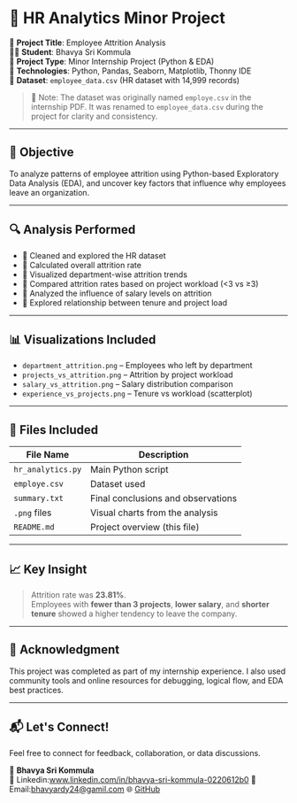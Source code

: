 # 🧠 HR Analytics Minor Project

📌 **Project Title**: Employee Attrition Analysis  
👩‍🎓 **Student**: Bhavya Sri Kommula  
📅 **Project Type**: Minor Internship Project (Python & EDA)  
🧰 **Technologies**: Python, Pandas, Seaborn, Matplotlib, Thonny IDE  
📂 **Dataset**: `employee_data.csv` (HR dataset with 14,999 records)
> 📌 Note: The dataset was originally named `employe.csv` in the internship PDF. It was renamed to `employee_data.csv` during the project for clarity and consistency.
---

## 🎯 Objective
To analyze patterns of employee attrition using Python-based Exploratory Data Analysis (EDA), and uncover key factors that influence why employees leave an organization.

---

## 🔍 Analysis Performed

- 📌 Cleaned and explored the HR dataset
- 📌 Calculated overall attrition rate
- 📌 Visualized department-wise attrition trends
- 📌 Compared attrition rates based on project workload (<3 vs ≥3)
- 📌 Analyzed the influence of salary levels on attrition
- 📌 Explored relationship between tenure and project load

---

## 📊 Visualizations Included

- `department_attrition.png` – Employees who left by department
- `projects_vs_attrition.png` – Attrition by project workload
- `salary_vs_attrition.png` – Salary distribution comparison
- `experience_vs_projects.png` – Tenure vs workload (scatterplot)

---

## 📁 Files Included

| File Name                  | Description                               |
|---------------------------|-------------------------------------------|
| `hr_analytics.py`         | Main Python script                        |
| `employe.csv`             | Dataset used                              |
| `summary.txt`             | Final conclusions and observations        |
| `.png` files              | Visual charts from the analysis           |
| `README.md`               | Project overview (this file)              |

---

## 📈 Key Insight

> Attrition rate was **23.81%**.  
> Employees with **fewer than 3 projects**, **lower salary**, and **shorter tenure** showed a higher tendency to leave the company.

---
## 🙏 Acknowledgment

This project was completed as part of my internship experience. I also used community tools and online resources for debugging, logical flow, and EDA best practices.

---

## 📬 Let's Connect!

Feel free to connect for feedback, collaboration, or data discussions.

👤 **Bhavya Sri Kommula**  
🔗 Linkedin:www.linkedin.com/in/bhavya-sri-kommula-0220612b0
📧 Email:bhavyardy24@gamil.com
🌐 [GitHub](https://github.com/2303a51863)
